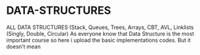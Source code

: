 # DATA-STRUCTURES
ALL DATA STRUCTURES (Stack, Queues, Trees, Arrays, CBT, AVL, Linklists (Singly, Double, Circular)
As everyone know that Data Structure is the most important course so here i upload the basic implementations codes. But it doesn't mean 
